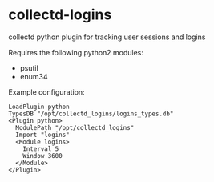 # collectd-logins
collectd python plugin for tracking user sessions and logins

Requires the following python2 modules: 
 - psutil
 - enum34

Example configuration:
```
LoadPlugin python
TypesDB "/opt/collectd_logins/logins_types.db"
<Plugin python>
  ModulePath "/opt/collectd_logins"
  Import "logins"
  <Module logins>
    Interval 5
    Window 3600
  </Module>
</Plugin>
```
